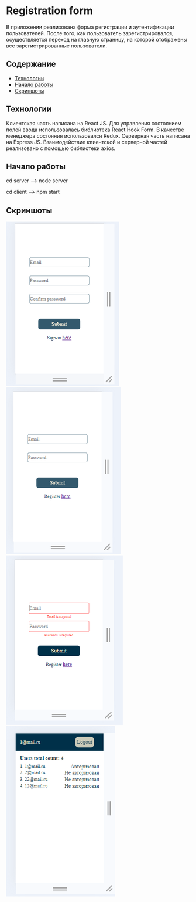 Registration form
=====================

В приложении реализована форма регистрации и аутентификации пользователей. После того, как пользователь зарегистрировался, осуществляется переход на главную страницу, на которой отображены все зарегистрированные пользователи.

Содержание
-----------------------------------
* [Технологии](#технологии)
* [Начало работы](#начало_работы)
* [Скриншоты](#скриншоты)

<a name="#технологии">Технологии</a>
-----------------------------------
Клиентская часть написана на React JS. Для управления состоянием полей ввода использовалась библиотека React Hook Form. В качестве менеджера состояния использовался Redux.
Серверная часть написана на Express JS.
Взаимодействие клиентской и серверной частей реализовано с помощью библиотеки axios.

<a name="#начало_работы">Начало работы</a>
-----------------------------------

cd server --> node server

cd client --> npm start

<a name="#скриншоты">Скриншоты</a>
-----------------------------------
![Форма регистрации](screenshots/registration_form_screenshot.png)
![Форма аутентификации.png](screenshots/auth_form_screenshot.png)
![Ошибки формы аутентификации](screenshots/auth_form_errors_screenshot.png)
![Главная страница](screenshots/home_page_screenshot.png)